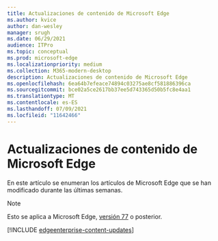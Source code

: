 ```yaml
---
title: Actualizaciones de contenido de Microsoft Edge
ms.author: kvice
author: dan-wesley
manager: srugh
ms.date: 06/29/2021
audience: ITPro
ms.topic: conceptual
ms.prod: microsoft-edge
ms.localizationpriority: medium
ms.collection: M365-modern-desktop
description: Actualizaciones de contenido de Microsoft Edge
ms.openlocfilehash: 6ea64b7efeace74894c03275ae8cf581886396ca
ms.sourcegitcommit: bce02a5ce2617bb37ee5d743365d50b5fc8e4aa1
ms.translationtype: MT
ms.contentlocale: es-ES
ms.lasthandoff: 07/09/2021
ms.locfileid: "11642466"
---
```

# <a name="microsoft-edge-content-updates"></a>Actualizaciones de contenido de Microsoft Edge

En este artículo se enumeran los artículos de Microsoft Edge que se han modificado durante las últimas semanas.

> [!NOTE]
> Esto se aplica a Microsoft Edge, [versión 77](https://support.microsoft.com/help/4027011/microsoft-edge-find-out-which-version-you-have?ocid=MicrosoftStore-EdgeVersion) o posterior.

[!INCLUDE [edgeenterprise-content-updates](./includes/edgeenterprise-content-updates.md)]
